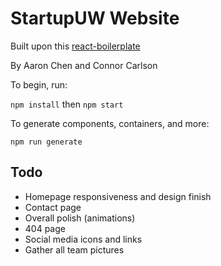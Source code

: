 # StartupUW Website

Built upon this [react-boilerplate](https://github.com/react-boilerplate/react-boilerplate)

By Aaron Chen and Connor Carlson

To begin, run: 

`npm install` then `npm start` 
    
To generate components, containers, and more:

`npm run generate`

## Todo
- Homepage responsiveness and design finish
- Contact page
- Overall polish (animations)
- 404 page
- Social media icons and links
- Gather all team pictures



    


